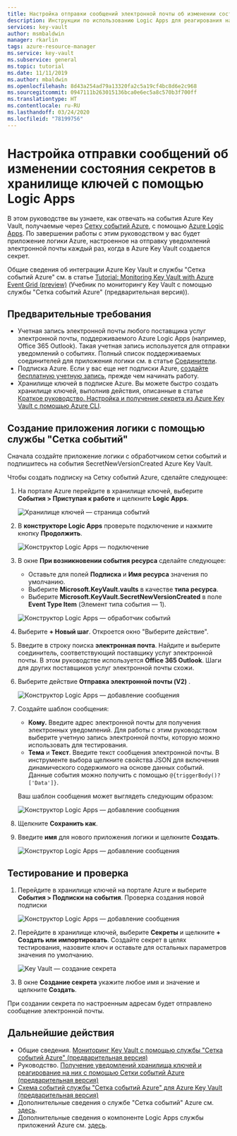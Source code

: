 ```yaml
---
title: Настройка отправки сообщений электронной почты об изменении состояния секретов в Key Vault
description: Инструкции по использованию Logic Apps для реагирования на изменения секретов в Key Vault
services: key-vault
author: msmbaldwin
manager: rkarlin
tags: azure-resource-manager
ms.service: key-vault
ms.subservice: general
ms.topic: tutorial
ms.date: 11/11/2019
ms.author: mbaldwin
ms.openlocfilehash: 8d43a254ad79a13320fa2c5a19cf4bc8d6e2c968
ms.sourcegitcommit: 0947111b263015136bca0e6ec5a8c570b3f700ff
ms.translationtype: HT
ms.contentlocale: ru-RU
ms.lasthandoff: 03/24/2020
ms.locfileid: "78199756"
---
```

# <a name="use-logic-apps-to-receive-email-about-status-changes-of-key-vault-secrets"></a>Настройка отправки сообщений об изменении состояния секретов в хранилище ключей с помощью Logic Apps

В этом руководстве вы узнаете, как отвечать на события Azure Key Vault, получаемые через [Сетку событий Azure](../event-grid/index.yml), с помощью [Azure Logic Apps](../logic-apps/index.yml). По завершении работы с этим руководством у вас будет приложение логики Azure, настроенное на отправку уведомлений электронной почты каждый раз, когда в Azure Key Vault создается секрет.

Общие сведения об интеграции Azure Key Vault и службы "Сетка событий Azure" см. в статье [Tutorial: Monitoring Key Vault with Azure Event Grid (preview)](event-grid-overview.md) (Учебник по мониторингу Key Vault с помощью службы "Сетка событий Azure" (предварительная версия)).

## <a name="prerequisites"></a>Предварительные требования

- Учетная запись электронной почты любого поставщика услуг электронной почты, поддерживаемого Azure Logic Apps (например, Office 365 Outlook). Такая учетная запись используется для отправки уведомлений о событиях. Полный список поддерживаемых соединителей для приложения логики см. в статье [Соединители](/connectors).
- Подписка Azure. Если у вас еще нет подписки Azure, [создайте бесплатную учетную запись](https://azure.microsoft.com/free/?WT.mc_id=A261C142F), прежде чем начинать работу.
- Хранилище ключей в подписке Azure. Вы можете быстро создать хранилище ключей, выполнив действия, описанные в статье [Краткое руководство. Настройка и получение секрета из Azure Key Vault с помощью Azure CLI](quick-create-cli.md).

## <a name="create-a-logic-app-via-event-grid"></a>Создание приложения логики с помощью службы "Сетка событий"

Сначала создайте приложение логики с обработчиком сетки событий и подпишитесь на события SecretNewVersionCreated Azure Key Vault.

Чтобы создать подписку на Сетку событий Azure, сделайте следующее:

1. На портале Azure перейдите в хранилище ключей, выберите **События > Приступая к работе** и щелкните **Logic Apps**.

    
    ![Хранилище ключей — страница событий](./media/eventgrid-logicapps-kvsubs.png)

1. В **конструкторе Logic Apps** проверьте подключение и нажмите кнопку **Продолжить**. 
 
    ![Конструктор Logic Apps — подключение](./media/eventgrid-logicappdesigner1.png)

1. В окне **При возникновении события ресурса** сделайте следующее:
    - Оставьте для полей **Подписка** и **Имя ресурса** значения по умолчанию.
    - Выберите **Microsoft.KeyVault.vaults** в качестве **типа ресурса**.
    - Выберите **Microsoft.KeyVault.SecretNewVersionCreated** в поле **Event Type Item** (Элемент типа события — 1).

    ![Конструктор Logic Apps — обработчик событий](./media/eventgrid-logicappdesigner2.png)

1. Выберите **+ Новый шаг**. Откроется окно "Выберите действие".
1. Введите в строку поиска **электронная почта**. Найдите и выберите соединитель, соответствующий поставщику услуг электронной почты. В этом руководстве используется **Office 365 Outlook**. Шаги для других поставщиков услуг электронной почты схожи.
1. Выберите действие **Отправка электронной почты (V2)** .

   ![Конструктор Logic Apps — добавление сообщения](./media/eventgrid-logicappdesigner3.png)

1. Создайте шаблон сообщения:
    - **Кому.** Введите адрес электронной почты для получения электронных уведомлений. Для работы с этим руководством выберите учетную запись электронной почты, которую можно использовать для тестирования.
    - **Тема** и **Текст**. Введите текст сообщения электронной почты. В инструменте выбора щелкните свойства JSON для включения динамического содержимого на основе данных событий. Данные события можно получить с помощью `@{triggerBody()?['Data']}`.

    Ваш шаблон сообщения может выглядеть следующим образом:

    ![Конструктор Logic Apps — добавление сообщения](./media/eventgrid-logicappdesigner4.png)

8. Щелкните **Сохранить как**.
9. Введите **имя** для нового приложения логики и щелкните **Создать**.
    
    ![Конструктор Logic Apps — добавление сообщения](./media/eventgrid-logicappdesigner5.png)

## <a name="test-and-verify"></a>Тестирование и проверка

1.  Перейдите в хранилище ключей на портале Azure и выберите **События > Подписки на события**.  Проверка создания новой подписки
    
    ![Конструктор Logic Apps — добавление сообщения](./media/eventgrid-logicapps-kvnewsubs.png)

1.  Перейдите в хранилище ключей, выберите **Секреты** и щелкните **+ Создать или импортировать**. Создайте секрет в целях тестирования, назовите ключ и оставьте для остальных параметров значения по умолчанию.

    ![Key Vault — создание секрета](./media/eventgrid-logicapps-kv-create-secret.png)

1. В окне **Создание секрета** укажите любое имя и значение и щелкните **Создать**.

При создании секрета по настроенным адресам будет отправлено сообщение электронной почты.

## <a name="next-steps"></a>Дальнейшие действия

- Общие сведения. [Мониторинг Key Vault с помощью службы "Сетка событий Azure" (предварительная версия)](event-grid-overview.md)
- Руководство. [Получение уведомлений хранилища ключей и реагирование на них с помощью Сетки событий Azure (предварительная версия)](event-grid-tutorial.md)
- [Схема событий службы "Сетка событий Azure" для Azure Key Vault (предварительная версия)](../event-grid/event-schema-key-vault.md)
- Дополнительные сведения о службе "Сетка событий" Azure см. [здесь](../event-grid/index.yml).
- Дополнительные сведения о компоненте Logic Apps службы приложений Azure см. [здесь](../logic-apps/index.yml).
